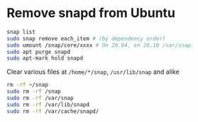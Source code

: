 # Remove snapd from Ubuntu

``` sh
snap list
sudo snap remove each_item # (by dependency order)
sudo umount /snap/core/xxxx # On 20.04, on 20.10 /var/snap
sudo apt purge snapd
sudo apt-mark hold snapd
```

Clear various files at `/home/*/snap`, `/usr/lib/snap` and alike

``` sh
rm -rf ~/snap
sudo rm -rf /snap
sudo rm -rf /var/snap
sudo rm -rf /var/lib/snapd
sudo rm -rf /var/cache/snapd/
```
